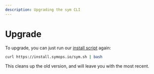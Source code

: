 ```yaml
---
description: Upgrading the sym CLI
---
```


# Upgrade

To upgrade, you can just run our [install script](./) again:

```bash
curl https://install.symops.io/sym.sh | bash
```

This cleans up the old version, and will leave you with the most recent.

